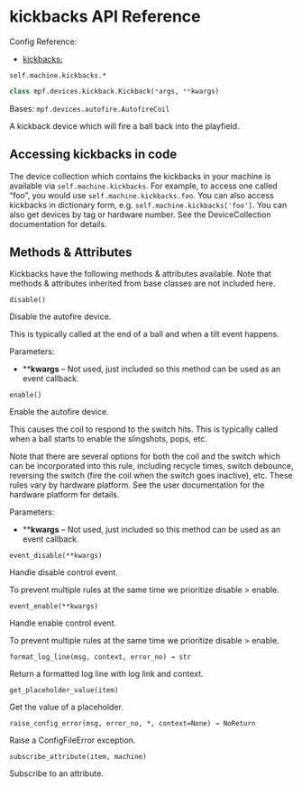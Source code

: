 # kickbacks API Reference

Config Reference:

* [kickbacks:](../../../config/kickbacks.md)

`self.machine.kickbacks.*`

``` python
class mpf.devices.kickback.Kickback(*args, **kwargs)
```

Bases: `mpf.devices.autofire.AutofireCoil`

A kickback device which will fire a ball back into the playfield.

## Accessing kickbacks in code

The device collection which contains the kickbacks in your machine is available via `self.machine.kickbacks`. For example, to access one called “foo”, you would use `self.machine.kickbacks.foo`. You can also access kickbacks in dictionary form, e.g. `self.machine.kickbacks['foo']`. You can also get devices by tag or hardware number. See the DeviceCollection documentation for details.

## Methods & Attributes

Kickbacks have the following methods & attributes available. Note that methods & attributes inherited from base classes are not included here.

`disable()`

Disable the autofire device.

This is typically called at the end of a ball and when a tilt event happens.

Parameters:

* ****kwargs** – Not used, just included so this method can be used as an event callback.

`enable()`

Enable the autofire device.

This causes the coil to respond to the switch hits. This is typically called when a ball starts to enable the slingshots, pops, etc.

Note that there are several options for both the coil and the switch which can be incorporated into this rule, including recycle times, switch debounce, reversing the switch (fire the coil when the switch goes inactive), etc. These rules vary by hardware platform. See the user documentation for the hardware platform for details.

Parameters:

* ****kwargs** – Not used, just included so this method can be used as an event callback.

`event_disable(**kwargs)`

Handle disable control event.

To prevent multiple rules at the same time we prioritize disable > enable.

`event_enable(**kwargs)`

Handle enable control event.

To prevent multiple rules at the same time we prioritize disable > enable.

`format_log_line(msg, context, error_no) → str`

Return a formatted log line with log link and context.

`get_placeholder_value(item)`

Get the value of a placeholder.

`raise_config_error(msg, error_no, *, context=None) → NoReturn`

Raise a ConfigFileError exception.

`subscribe_attribute(item, machine)`

Subscribe to an attribute.
